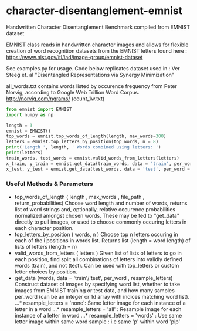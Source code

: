# character-disentanglement-emnist

Handwritten Character Disentanglement Benchmark compiled from EMNIST dataset

EMNIST class reads in handwritten character images and allows for flexible creation of word recognition datasets from the EMNIST letters found here :
https://www.nist.gov/itl/iad/image-group/emnist-dataset

See examples.py for usage.  Code below replicates dataset used in : 
Ver Steeg et. al "Disentangled Representations via Synergy Minimization" 

all_words.txt contains words listed by occurence frequency from Peter Norvig, according to Google Web Trillion Word Corpus.
http://norvig.com/ngrams/   (count_1w.txt)



```python
from emnist import EMNIST
import numpy as np

length = 3
emnist = EMNIST()
top_words = emnist.top_words_of_length(length, max_words=300)
letters = emnist.top_letters_by_position(top_words, n = 8)
print('Length ', length, ' Words combined using letters: ')
print(letters)
train_words, test_words = emnist.valid_words_from_letters(letters)
x_train, y_train = emnist.get_data(train_words, data = 'train', per_word = 1, resample_letters = 'none', save_all_imgs = True)
x_test, y_test = emnist.get_data(test_words, data = 'test', per_word = 1, resample_letters = 'none')
```

### Useful Methods & Parameters
* top_words_of_length ( length , max_words , file_path , return_probabilities)
  Choose word length and number of words, returns list of word strings and, optionally, relative occurence probabilities normalized amongst chosen words.  These may be fed to "get_data" directly to pull images, or used to choose commonly occuring letters in each character position.
* top_letters_by_position ( words, n )
  Choose top n letters occuring in each of the i positions in words list.  Returns list (length = word length) of lists of letters (length = n)
* valid_words_from_letters ( letters )
  Given list of lists of letters to go in each position, find split all combinations of letters into validly defined words (train), and not (test).  Can be used with top_letters or custom letter choices by position.
* get_data (words, data = 'train'/'test', per_word , resample_letters)
Construct dataset of images by specifying word list, whether to take images from EMNIST training or test data, and how many samples per_word (can be an integer or 1d array with indices matching word list).
...* resample_letters = 'none': Same letter image for each instance of a letter in a word
...* resample_letters = 'all' : Resample image for each instance of a letter in word
...* resample_letters = 'words' : Use same letter image within same word sample : i.e same 'p' within word 'pip'
   
